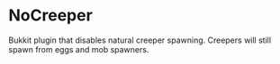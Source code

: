 NoCreeper
=========

Bukkit plugin that disables natural creeper spawning.
Creepers will still spawn from eggs and mob spawners.